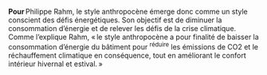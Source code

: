 **Pour** Philippe Rahm, le style anthropocène émerge donc comme un style conscient des défis énergétiques. Son objectif est de diminuer la consommation d’énergie et de relever les défis de la crise climatique. Comme l’explique Rahm, « le style anthropocène a pour finalité de baisser la consommation d’énergie du bâtiment pour <sup>réduire</sup> les <smallcaps>émissions</smallcaps> de CO2 et le réchauffement climatique en conséquence, tout en améliorant le confort intérieur hivernal et estival. »